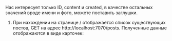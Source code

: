 Нас интересует только ID, content и created, в качестве остальных значений вроде имени и фото, можете поставить заглушки.

1. При нахождении на странице / отображается список существующих постов, GET на адрес http://localhost:7070/posts. Полученные данные отображаются в виде карточек: